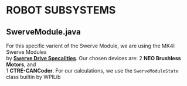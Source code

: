 # ROBOT SUBSYSTEMS

## SwerveModule.java
For this specific varient of the Swerve Module, we are using the MK4I Swerve Modules  
by [**Swerve Drive Specailties**](https://www.swervedrivespecialties.com/products/mk4i-swerve-module). Our chosen devices are: 2 **NEO Brushless Motors**, and  
1 **CTRE-CANCoder**. For our calculations, we use the `SwerveModuleState` class builtin by WPILib